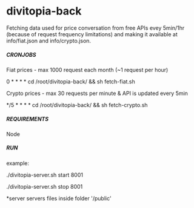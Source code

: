 # divitopia-back


Fetching data used for price conversation from free APIs evey 5min/1hr (because of request frequency limitations) and making it available at info/fiat.json and info/crypto.json.


##### CRONJOBS

Fiat prices - max 1000 request each month (~1 request per hour)

0 * * * * cd /root/divitopia-back/ && sh fetch-fiat.sh

Crypto prices - max 30 requests per minute & API is updated every 5min

*/5 * * * * cd /root/divitopia-back/ && sh fetch-crypto.sh


##### REQUIREMENTS

Node

##### RUN

example:

./divitopia-server.sh start 8001

./divitopia-server.sh stop 8001

*server servers files inside folder '/public' 







